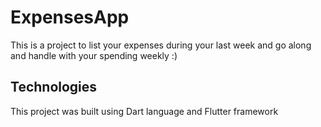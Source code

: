 # ExpensesApp

This is a project to list your expenses
during your last week and go along and
handle with your spending weekly :)

## Technologies

This project was built using Dart language and Flutter framework
